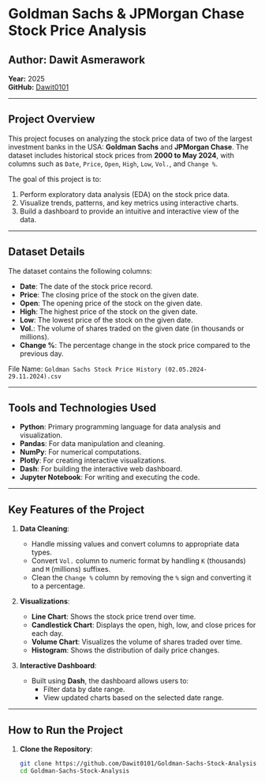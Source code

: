 # Goldman Sachs & JPMorgan Chase Stock Price Analysis

## Author: Dawit Asmerawork  
**Year:** 2025  
**GitHub:** [Dawit0101](https://github.com/Dawit0101/)  

---

## Project Overview
This project focuses on analyzing the stock price data of two of the largest investment banks in the USA: **Goldman Sachs** and **JPMorgan Chase**. The dataset includes historical stock prices from **2000 to May 2024**, with columns such as `Date`, `Price`, `Open`, `High`, `Low`, `Vol.`, and `Change %`.

The goal of this project is to:
1. Perform exploratory data analysis (EDA) on the stock price data.
2. Visualize trends, patterns, and key metrics using interactive charts.
3. Build a dashboard to provide an intuitive and interactive view of the data.

---

## Dataset Details
The dataset contains the following columns:
- **Date**: The date of the stock price record.
- **Price**: The closing price of the stock on the given date.
- **Open**: The opening price of the stock on the given date.
- **High**: The highest price of the stock on the given date.
- **Low**: The lowest price of the stock on the given date.
- **Vol.**: The volume of shares traded on the given date (in thousands or millions).
- **Change %**: The percentage change in the stock price compared to the previous day.

File Name: `Goldman Sachs Stock Price History (02.05.2024-29.11.2024).csv`

---

## Tools and Technologies Used
- **Python**: Primary programming language for data analysis and visualization.
- **Pandas**: For data manipulation and cleaning.
- **NumPy**: For numerical computations.
- **Plotly**: For creating interactive visualizations.
- **Dash**: For building the interactive web dashboard.
- **Jupyter Notebook**: For writing and executing the code.

---

## Key Features of the Project
1. **Data Cleaning**:
   - Handle missing values and convert columns to appropriate data types.
   - Convert `Vol.` column to numeric format by handling `K` (thousands) and `M` (millions) suffixes.
   - Clean the `Change %` column by removing the `%` sign and converting it to a percentage.

2. **Visualizations**:
   - **Line Chart**: Shows the stock price trend over time.
   - **Candlestick Chart**: Displays the open, high, low, and close prices for each day.
   - **Volume Chart**: Visualizes the volume of shares traded over time.
   - **Histogram**: Shows the distribution of daily price changes.

3. **Interactive Dashboard**:
   - Built using **Dash**, the dashboard allows users to:
     - Filter data by date range.
     - View updated charts based on the selected date range.

---

## How to Run the Project
1. **Clone the Repository**:
   ```bash
   git clone https://github.com/Dawit0101/Goldman-Sachs-Stock-Analysis.git
   cd Goldman-Sachs-Stock-Analysis